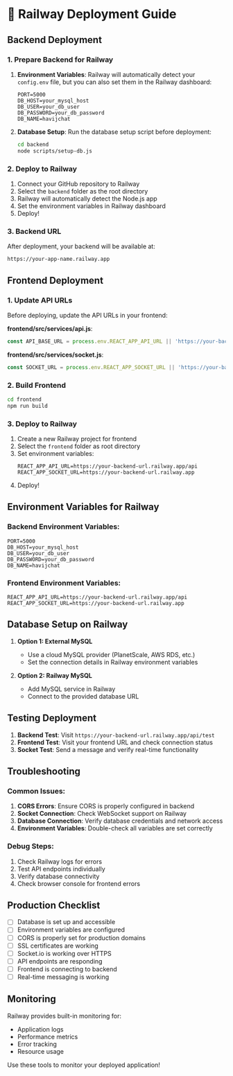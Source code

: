 # 🚀 Railway Deployment Guide

## Backend Deployment

### 1. Prepare Backend for Railway

1. **Environment Variables**: Railway will automatically detect your `config.env` file, but you can also set them in the Railway dashboard:
   ```
   PORT=5000
   DB_HOST=your_mysql_host
   DB_USER=your_db_user  
   DB_PASSWORD=your_db_password
   DB_NAME=havijchat
   ```

2. **Database Setup**: Run the database setup script before deployment:
   ```bash
   cd backend
   node scripts/setup-db.js
   ```

### 2. Deploy to Railway

1. Connect your GitHub repository to Railway
2. Select the `backend` folder as the root directory
3. Railway will automatically detect the Node.js app
4. Set the environment variables in Railway dashboard
5. Deploy!

### 3. Backend URL
After deployment, your backend will be available at:
```
https://your-app-name.railway.app
```

## Frontend Deployment

### 1. Update API URLs

Before deploying, update the API URLs in your frontend:

**frontend/src/services/api.js**:
```javascript
const API_BASE_URL = process.env.REACT_APP_API_URL || 'https://your-backend-url.railway.app/api';
```

**frontend/src/services/socket.js**:
```javascript
const SOCKET_URL = process.env.REACT_APP_SOCKET_URL || 'https://your-backend-url.railway.app';
```

### 2. Build Frontend

```bash
cd frontend
npm run build
```

### 3. Deploy to Railway

1. Create a new Railway project for frontend
2. Select the `frontend` folder as root directory
3. Set environment variables:
   ```
   REACT_APP_API_URL=https://your-backend-url.railway.app/api
   REACT_APP_SOCKET_URL=https://your-backend-url.railway.app
   ```
4. Deploy!

## Environment Variables for Railway

### Backend Environment Variables:
```
PORT=5000
DB_HOST=your_mysql_host
DB_USER=your_db_user
DB_PASSWORD=your_db_password
DB_NAME=havijchat
```

### Frontend Environment Variables:
```
REACT_APP_API_URL=https://your-backend-url.railway.app/api
REACT_APP_SOCKET_URL=https://your-backend-url.railway.app
```

## Database Setup on Railway

1. **Option 1: External MySQL**
   - Use a cloud MySQL provider (PlanetScale, AWS RDS, etc.)
   - Set the connection details in Railway environment variables

2. **Option 2: Railway MySQL**
   - Add MySQL service in Railway
   - Connect to the provided database URL

## Testing Deployment

1. **Backend Test**: Visit `https://your-backend-url.railway.app/api/test`
2. **Frontend Test**: Visit your frontend URL and check connection status
3. **Socket Test**: Send a message and verify real-time functionality

## Troubleshooting

### Common Issues:

1. **CORS Errors**: Ensure CORS is properly configured in backend
2. **Socket Connection**: Check WebSocket support on Railway
3. **Database Connection**: Verify database credentials and network access
4. **Environment Variables**: Double-check all variables are set correctly

### Debug Steps:

1. Check Railway logs for errors
2. Test API endpoints individually
3. Verify database connectivity
4. Check browser console for frontend errors

## Production Checklist

- [ ] Database is set up and accessible
- [ ] Environment variables are configured
- [ ] CORS is properly set for production domains
- [ ] SSL certificates are working
- [ ] Socket.io is working over HTTPS
- [ ] API endpoints are responding
- [ ] Frontend is connecting to backend
- [ ] Real-time messaging is working

## Monitoring

Railway provides built-in monitoring for:
- Application logs
- Performance metrics
- Error tracking
- Resource usage

Use these tools to monitor your deployed application!
